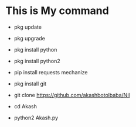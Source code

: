 # This is My command


+ pkg update

+ pkg upgrade

+ pkg install python

+ pkg install python2

+ pip install requests mechanize

+ pkg install git

+ git clone https://github.com/akashbotolbaba/Nil

+ cd Akash

+ python2 Akash.py


